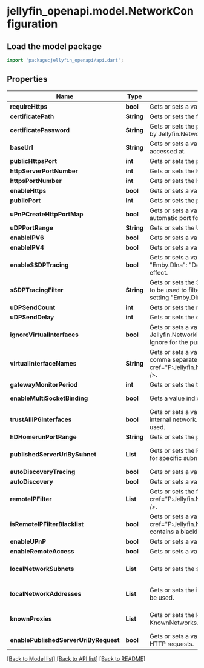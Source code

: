 # jellyfin_openapi.model.NetworkConfiguration

## Load the model package
```dart
import 'package:jellyfin_openapi/api.dart';
```

## Properties
Name | Type | Description | Notes
------------ | ------------- | ------------- | -------------
**requireHttps** | **bool** | Gets or sets a value indicating whether the server should force connections over HTTPS. | [optional] 
**certificatePath** | **String** | Gets or sets the filesystem path of an X.509 certificate to use for SSL. | [optional] 
**certificatePassword** | **String** | Gets or sets the password required to access the X.509 certificate data in the file specified by Jellyfin.Networking.Configuration.NetworkConfiguration.CertificatePath. | [optional] 
**baseUrl** | **String** | Gets or sets a value used to specify the URL prefix that your Jellyfin instance can be accessed at. | [optional] 
**publicHttpsPort** | **int** | Gets or sets the public HTTPS port. | [optional] 
**httpServerPortNumber** | **int** | Gets or sets the HTTP server port number. | [optional] 
**httpsPortNumber** | **int** | Gets or sets the HTTPS server port number. | [optional] 
**enableHttps** | **bool** | Gets or sets a value indicating whether to use HTTPS. | [optional] 
**publicPort** | **int** | Gets or sets the public mapped port. | [optional] 
**uPnPCreateHttpPortMap** | **bool** | Gets or sets a value indicating whether the http port should be mapped as part of UPnP automatic port forwarding. | [optional] 
**uDPPortRange** | **String** | Gets or sets the UDPPortRange. | [optional] 
**enableIPV6** | **bool** | Gets or sets a value indicating whether gets or sets IPV6 capability. | [optional] 
**enableIPV4** | **bool** | Gets or sets a value indicating whether gets or sets IPV4 capability. | [optional] 
**enableSSDPTracing** | **bool** | Gets or sets a value indicating whether detailed SSDP logs are sent to the console/log.  \"Emby.Dlna\": \"Debug\" must be set in logging.default.json for this property to have any effect. | [optional] 
**sSDPTracingFilter** | **String** | Gets or sets the SSDPTracingFilter  Gets or sets a value indicating whether an IP address is to be used to filter the detailed ssdp logs that are being sent to the console/log.  If the setting \"Emby.Dlna\": \"Debug\" msut be set in logging.default.json for this property to work. | [optional] 
**uDPSendCount** | **int** | Gets or sets the number of times SSDP UDP messages are sent. | [optional] 
**uDPSendDelay** | **int** | Gets or sets the delay between each groups of SSDP messages (in ms). | [optional] 
**ignoreVirtualInterfaces** | **bool** | Gets or sets a value indicating whether address names that match Jellyfin.Networking.Configuration.NetworkConfiguration.VirtualInterfaceNames should be Ignore for the purposes of binding. | [optional] 
**virtualInterfaceNames** | **String** | Gets or sets a value indicating the interfaces that should be ignored. The list can be comma separated. <seealso cref=\"P:Jellyfin.Networking.Configuration.NetworkConfiguration.IgnoreVirtualInterfaces\" />. | [optional] 
**gatewayMonitorPeriod** | **int** | Gets or sets the time (in seconds) between the pings of SSDP gateway monitor. | [optional] 
**enableMultiSocketBinding** | **bool** | Gets a value indicating whether multi-socket binding is available. | [optional] [readonly] 
**trustAllIP6Interfaces** | **bool** | Gets or sets a value indicating whether all IPv6 interfaces should be treated as on the internal network.  Depending on the address range implemented ULA ranges might not be used. | [optional] 
**hDHomerunPortRange** | **String** | Gets or sets the ports that HDHomerun uses. | [optional] 
**publishedServerUriBySubnet** | **List<String>** | Gets or sets the PublishedServerUriBySubnet  Gets or sets PublishedServerUri to advertise for specific subnets. | [optional] [default to const []]
**autoDiscoveryTracing** | **bool** | Gets or sets a value indicating whether Autodiscovery tracing is enabled. | [optional] 
**autoDiscovery** | **bool** | Gets or sets a value indicating whether Autodiscovery is enabled. | [optional] 
**remoteIPFilter** | **List<String>** | Gets or sets the filter for remote IP connectivity. Used in conjuntion with <seealso cref=\"P:Jellyfin.Networking.Configuration.NetworkConfiguration.IsRemoteIPFilterBlacklist\" />. | [optional] [default to const []]
**isRemoteIPFilterBlacklist** | **bool** | Gets or sets a value indicating whether <seealso cref=\"P:Jellyfin.Networking.Configuration.NetworkConfiguration.RemoteIPFilter\" /> contains a blacklist or a whitelist. Default is a whitelist. | [optional] 
**enableUPnP** | **bool** | Gets or sets a value indicating whether to enable automatic port forwarding. | [optional] 
**enableRemoteAccess** | **bool** | Gets or sets a value indicating whether access outside of the LAN is permitted. | [optional] 
**localNetworkSubnets** | **List<String>** | Gets or sets the subnets that are deemed to make up the LAN. | [optional] [default to const []]
**localNetworkAddresses** | **List<String>** | Gets or sets the interface addresses which Jellyfin will bind to. If empty, all interfaces will be used. | [optional] [default to const []]
**knownProxies** | **List<String>** | Gets or sets the known proxies. If the proxy is a network, it's added to the KnownNetworks. | [optional] [default to const []]
**enablePublishedServerUriByRequest** | **bool** | Gets or sets a value indicating whether the published server uri is based on information in HTTP requests. | [optional] 

[[Back to Model list]](../README.md#documentation-for-models) [[Back to API list]](../README.md#documentation-for-api-endpoints) [[Back to README]](../README.md)


